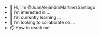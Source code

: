 - 👋 Hi, I’m @JuanAlejandroMartinezSantiago
- 👀 I’m interested in ...
- 🌱 I’m currently learning ...
- 💞️ I’m looking to collaborate on ...
- 📫 How to reach me

<!---
JuanAlejandroM/JuanAlejandroM is a ✨ special ✨ repository because its `README.md` (this file) appears on your GitHub profile.
You can click the Preview link to take a look at your changes.
--->
